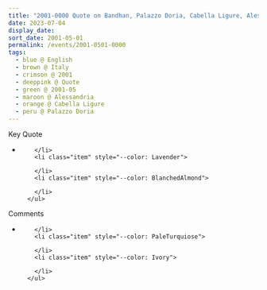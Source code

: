 ```yaml
---
title: "2001-0000 Quote on Bandhan, Palazzo Doria, Cabella Ligure, Alessandria, Italy (other year 2002) from the book Eternally Inspired Recollections of Our Divine Mother, Volume 7, Pages 88 and 89"
date: 2023-07-04
display_date: 
sort_date: 2001-05-01
permalink: /events/2001-0501-0000
tags:
  - blue @ English
  - brown @ Italy
  - crimson @ 2001
  - deeppink @ Quote
  - green @ 2001-05
  - maroon @ Alessandria
  - orange @ Cabella Ligure
  - peru @ Palazzo Doria
---
```


<div class="main">
  <div class="wave-list">
    <div class="title">
      <div class="text" style="--color: green">
        Key Quote
      </div>
    </div>
    <ul class="list">
        <li class="item" data-color-BlanchedAlmond>
          
        </li>
        <li class="item" style="--color: Lavender">
          
        </li>
        <li class="item" style="--color: BlanchedAlmond">
        
        </li>
      </ul>
  </div>
</div>

<div class="main">
  <div class="wave-list">
    <div class="title">
      <div class="text" style="--color: green">
        Comments
      </div>
    </div>
    <ul class="list">
        <li class="item" data-color-Ivory>
         
        </li>
        <li class="item" style="--color: PaleTurquiose">
          
        </li>
        <li class="item" style="--color: Ivory">
         
        </li>
      </ul>
  </div>
</div>